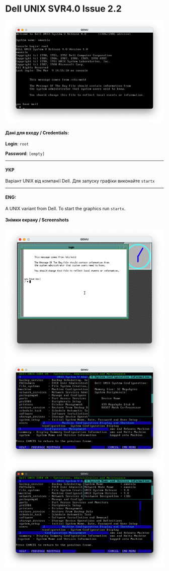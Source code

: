 # Dell UNIX SVR4.0 Issue 2.2

![](https://github.com/keedhost/ClassicOS/blob/main/UNIX/Dell%20UNIX%20SVR4.0%20Issue%202.2/Screenshots/Dell_UNIX_SVR4_001.png?raw=true)

#### Дані для входу / Credentials:
**Login**: `root`

**Password**: `[empty]`

---

#### УКР

Варіант UNIX від компанії Dell. Для запуску графіки виконайте `startx`

---

#### ENG:
A UNIX variant from Dell. To start the graphics run `startx`.

#### Знімки екрану / Screenshots
![](https://github.com/keedhost/ClassicOS/blob/main/UNIX/Dell%20UNIX%20SVR4.0%20Issue%202.2/Screenshots/Dell_UNIX_SVR4_002.png?raw=true)
![](https://github.com/keedhost/ClassicOS/blob/main/UNIX/Dell%20UNIX%20SVR4.0%20Issue%202.2/Screenshots/Dell_UNIX_SVR4_003.png?raw=true)
![](https://github.com/keedhost/ClassicOS/blob/main/UNIX/Dell%20UNIX%20SVR4.0%20Issue%202.2/Screenshots/Dell_UNIX_SVR4_004.png?raw=true)
